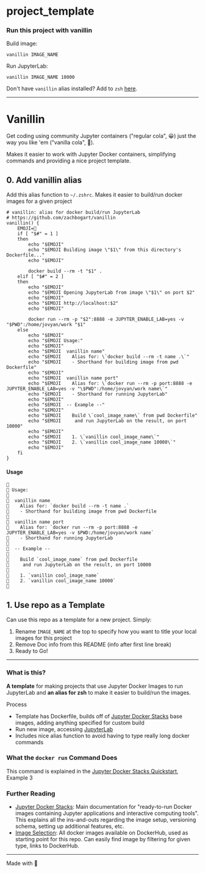 # project_template

### Run this project with vanillin 

Build image:
```
vanillin IMAGE_NAME
```

Run JupyterLab:
```
vanillin IMAGE_NAME 10000
```

Don't have `vanillin` alias installed? Add to `zsh` [here](https://github.com/zachbogart/vanillin#vanillin).

***

# Vanillin

Get coding using community Jupyter containers ("regular cola", 😀) just the way you like 'em ("vanilla cola", 🤩).

Makes it easier to work with Jupyter Docker containers, simplifying commands and providing a nice project template.

## 0. Add vanillin alias

Add this alias function to `~/.zshrc`. Makes it easier to build/run docker images for a given project

```
# vanillin: alias for docker build/run JupyterLab
# https://github.com/zachbogart/vanillin
vanillin() {
    EMOJI=🍦
    if [ "$#" = 1 ]
    then
        echo "$EMOJI"
        echo "$EMOJI Building image \"$1\" from this directory's Dockerfile..."
        echo "$EMOJI"

        docker build --rm -t "$1" .
    elif [ "$#" = 2 ]
    then
        echo "$EMOJI"
        echo "$EMOJI Opening JupyterLab from image \"$1\" on port $2"
        echo "$EMOJI"
        echo "$EMOJI http://localhost:$2"
        echo "$EMOJI"

        docker run --rm -p "$2":8888 -e JUPYTER_ENABLE_LAB=yes -v "$PWD":/home/jovyan/work "$1"
    else
        echo "$EMOJI"
        echo "$EMOJI Usage:"
        echo "$EMOJI"
        echo "$EMOJI  vanillin name"
        echo "$EMOJI    Alias for: \`docker build --rm -t name .\`"
        echo "$EMOJI    - Shorthand for building image from pwd Dockerfile"
        echo "$EMOJI"
        echo "$EMOJI  vanillin name port"
        echo "$EMOJI    Alias for: \`docker run --rm -p port:8888 -e JUPYTER_ENABLE_LAB=yes -v "\$PWD":/home/jovyan/work name\`"
        echo "$EMOJI    - Shorthand for running JupyterLab"
        echo "$EMOJI"
        echo "$EMOJI  -- Example --"
        echo "$EMOJI"
        echo "$EMOJI    Build \`cool_image_name\` from pwd Dockerfile"
        echo "$EMOJI     and run JupyterLab on the result, on port 10000"
        echo "$EMOJI"
        echo "$EMOJI    1. \`vanillin cool_image_name\`"
        echo "$EMOJI    2. \`vanillin cool_image_name 10000\`"
        echo "$EMOJI"
    fi
}
```

#### Usage
```
🍦
🍦 Usage:
🍦
🍦  vanillin name
🍦    Alias for: `docker build --rm -t name .`
🍦    - Shorthand for building image from pwd Dockerfile
🍦
🍦  vanillin name port
🍦    Alias for: `docker run --rm -p port:8888 -e JUPYTER_ENABLE_LAB=yes -v $PWD:/home/jovyan/work name`
🍦    - Shorthand for running JupyterLab
🍦
🍦  -- Example --
🍦
🍦    Build `cool_image_name` from pwd Dockerfile
🍦     and run JupyterLab on the result, on port 10000
🍦
🍦    1. `vanillin cool_image_name`
🍦    2. `vanillin cool_image_name 10000`
🍦
```

## 1. Use repo as a Template

Can use this repo as a template for a new project. Simply:

1. Rename `IMAGE_NAME` at the top to specify how you want to title your local images for this project
2. Remove Doc info from this README (info after first line break)
3. Ready to Go!

*** 

### What is this?

**A template** for making projects that use Jupyter Docker Images to run JupyterLab and **an alias for zsh** to make it easier to build/run the images.

Process
- Template has Dockerfile, builds off of [Jupyter Docker Stacks](https://jupyter-docker-stacks.readthedocs.io/en/latest/) base images, adding anything specified for custom build
- Run new image, accessing [JupyterLab](https://jupyterlab.readthedocs.io/)
- Includes nice alias function to avoid having to type really long docker commands

### What the `docker run` Command Does

This command is explained in the [Jupyter Docker Stacks Quickstart](https://jupyter-docker-stacks.readthedocs.io/en/latest/#quick-start), Example 3

### Further Reading

- [Jupyter Docker Stacks](https://jupyter-docker-stacks.readthedocs.io/en/latest/): Main documentation for "ready-to-run Docker images containing Jupyter applications and interactive computing tools". This explains all the ins-and-outs regarding the image setup, versioning schema, setting up additional features, etc.
- [Image Selection](https://jupyter-docker-stacks.readthedocs.io/en/latest/using/selecting.html): All docker images available on DockerHub, used as starting point for this repo. Can easily find image by filtering for given type, links to DockerHub.

***

Made with 💖
